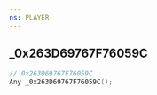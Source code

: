 ```yaml
---
ns: PLAYER
---
```

## _0x263D69767F76059C

```c
// 0x263D69767F76059C
Any _0x263D69767F76059C();
```

